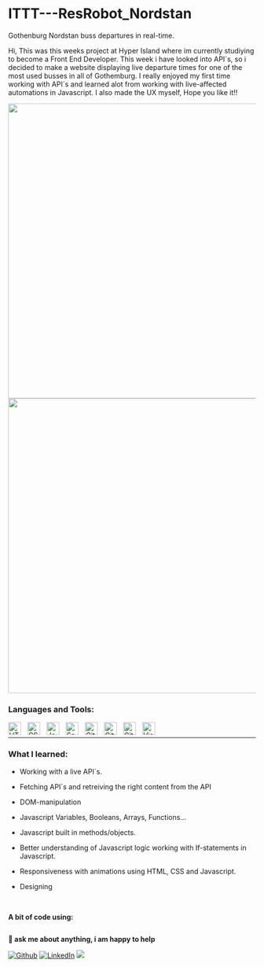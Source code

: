 # ITTT---ResRobot_Nordstan
Gothenburg Nordstan buss departures in real-time.

Hi, This was this weeks project at Hyper Island where im currently studiying to become a Front End Developer. This week i have looked into API´s, so i decided to make a website displaying live departure times for one of the most used busses in all of Gothemburg.
I really enjoyed my first time working with API´s and learned alot from working with live-affected automations in Javascript. I also made the UX myself, Hope you like it!!



<img src="assets/nordstan-preview 16.34.31.gif" width="600">
<img src="nordstan-preview-small.gif" width="600">












### Languages and Tools:


<img align="left" alt="HTML5" width="26px" src="https://cdn.jsdelivr.net/gh/devicons/devicon/icons/html5/html5-original.svg" style="padding-right:10px;" />
<img align="left" alt="CSS3" width="26px" src="https://cdn.jsdelivr.net/gh/devicons/devicon/icons/css3/css3-original.svg" style="padding-right:10px;" />
<img align="left" alt="Javascript" width="26px" src="https://cdn.worldvectorlogo.com/logos/javascript-1.svg" style="padding-right:10px;" />
<img align="left" alt="Sass" width="26px" src="https://cdn.jsdelivr.net/gh/devicons/devicon/icons/sass/sass-original.svg" style="padding-right:10px;" />
<img align="left" alt="Git" width="26px" src="https://cdn.jsdelivr.net/gh/devicons/devicon/icons/git/git-original.svg" style="padding-right:10px;" />
<img align="left" alt="GitHub" width="26px" src="https://user-images.githubusercontent.com/3369400/139448065-39a229ba-4b06-434b-bc67-616e2ed80c8f.png" style="padding-right:10px;" />
<img align="left" alt="GitHub" width="26px" src="https://seeklogo.com/images/N/netlify-logo-758722CDF4-seeklogo.com.png" style="padding-right:10px;" />
<img align="left" alt="Visual Studio Code" width="26px" src="https://cdn.jsdelivr.net/gh/devicons/devicon/icons/vscode/vscode-original.svg" style="padding-right:10px;" />


<br />

---
### What I learned:

-   Working with a live API´s.

-   Fetching API´s and retreiving the right content from the API

-   DOM-manipulation

-   Javascript Variables, Booleans, Arrays, Functions...

-   Javascript built in methods/objects.

-   Better understanding of Javascript logic working with If-statements in Javascript.

-   Responsiveness with animations using HTML, CSS and Javascript.

-   Designing

<!--STRAT_SECTION:code-->

<br>

**A bit of code using:**

  
```scss

```

**💬 ask me about anything, i am happy to help**

<p>
<a href="https://github.com/thmsgbrt" target="_blank"><img alt="Github" src="https://img.shields.io/badge/GitHub-%2312100E.svg?&style=for-the-badge&logo=Github&logoColor=white" /></a> 
<a href="https://www.linkedin.com/in/thomas-guibert" target="_blank"><img alt="LinkedIn" src="https://img.shields.io/badge/linkedin-%230077B5.svg?&style=for-the-badge&logo=linkedin&logoColor=white" /></a>
<a href="https://www.instagram.com/mokkapps/"><img src="https://img.shields.io/badge/instagram-%23E4405F.svg?&style=for-the-badge&logo=instagram&logoColor=white"></a>
</p>

